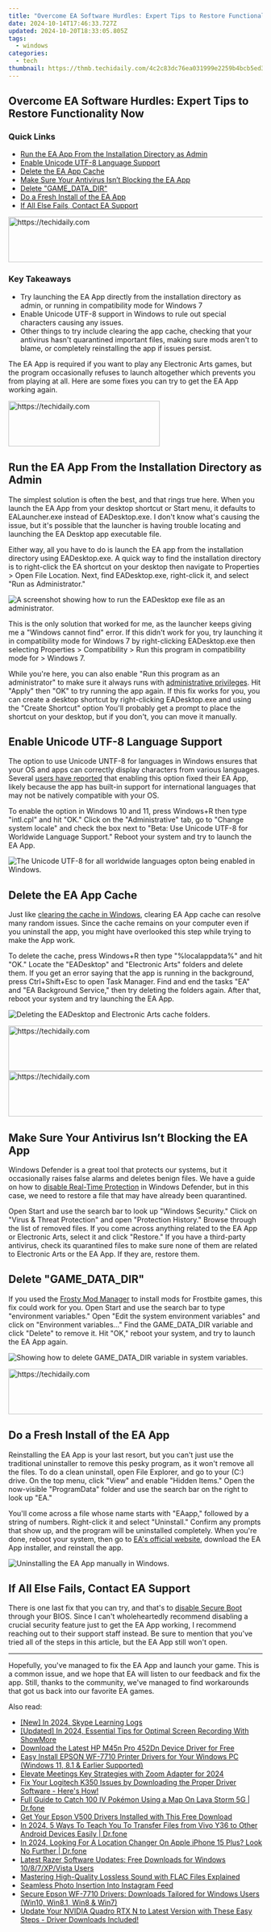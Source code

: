 ```yaml
---
title: "Overcome EA Software Hurdles: Expert Tips to Restore Functionality Now"
date: 2024-10-14T17:46:33.727Z
updated: 2024-10-20T18:33:05.805Z
tags:
  - windows
categories:
  - tech
thumbnail: https://thmb.techidaily.com/4c2c83dc76ea031999e2259b4bcb5ed3cf0b94afcaf6c4463fe69d20d044b80c.jpg
---
```


## Overcome EA Software Hurdles: Expert Tips to Restore Functionality Now

### Quick Links

* [Run the EA App From the Installation Directory as Admin](https://network-issues.techidaily.com/resolving-lcd-display-issues-in-notebooks/)
* [Enable Unicode UTF-8 Language Support](https://fox-http.techidaily.com/new-2024-approved-unlocking-studio-secrets-extensive-xvideoreview/)
* [Delete the EA App Cache](https://unlock-android.techidaily.com/in-2024-unlock-xiaomi-redmi-12-phone-password-without-factory-reset-full-guide-here-by-drfone-android/)
* [Make Sure Your Antivirus Isn’t Blocking the EA App](https://facebook-videos.techidaily.com/in-2024-android-music-integration-a-guide-to-social-media-playlists/)
* [Delete "GAME\_DATA\_DIR"](https://screen-sharing-recording.techidaily.com/updated-2024-approved-innovative-free-chat-platforms-with-shared-screen-viewing/)
* [Do a Fresh Install of the EA App](https://phone-solutions.techidaily.com/3-solutions-to-hard-reset-realme-narzo-60-5g-phone-using-pc-drfone-by-drfone-reset-android-reset-android/)
* [If All Else Fails, Contact EA Support](https://some-approaches.techidaily.com/top-8-cam-filters-for-optimal-online-performance-for-2024/)

<!-- affiliate ads begin -->
<a href="https://unicoeye.pxf.io/c/5597632/2148773/18498" target="_top" id="2148773">
  <img src="//a.impactradius-go.com/display-ad/18498-2148773" border="0" alt="https://techidaily.com" width="728" height="90"/>
</a>
<img height="0" width="0" src="https://unicoeye.pxf.io/i/5597632/2148773/18498" style="position:absolute;visibility:hidden;" border="0" />
<!-- affiliate ads end -->

### Key Takeaways

* Try launching the EA App directly from the installation directory as admin, or running in compatibility mode for Windows 7
* Enable Unicode UTF-8 support in Windows to rule out special characters causing any issues.
* Other things to try include clearing the app cache, checking that your antivirus hasn't quarantined important files, making sure mods aren't to blame, or completely reinstalling the app if issues persist.

 The EA App is required if you want to play any Electronic Arts games, but the program occasionally refuses to launch altogether which prevents you from playing at all. Here are some fixes you can try to get the EA App working again.

<!-- affiliate ads begin -->
<a href="https://aligracehair.sjv.io/c/5597632/1997675/19272" target="_top" id="1997675">
  <img src="//a.impactradius-go.com/display-ad/19272-1997675" border="0" alt="https://techidaily.com" width="300" height="90"/>
</a>
<img height="0" width="0" src="https://aligracehair.sjv.io/i/5597632/1997675/19272" style="position:absolute;visibility:hidden;" border="0" />
<!-- affiliate ads end -->

##  Run the EA App From the Installation Directory as Admin

 The simplest solution is often the best, and that rings true here. When you launch the EA App from your desktop shortcut or Start menu, it defaults to EALauncher.exe instead of EADesktop.exe. I don't know what's causing the issue, but it's possible that the launcher is having trouble locating and launching the EA Desktop app executable file.

 Either way, all you have to do is launch the EA app from the installation directory using EADesktop.exe. A quick way to find the installation directory is to right-click the EA shortcut on your desktop then navigate to Properties > Open File Location. Next, find EADesktop.exe, right-click it, and select "Run as Administrator."

![A screenshot showing how to run the EADesktop exe file as an administrator.](https://static1.howtogeekimages.com/wordpress/wp-content/uploads/2024/05/2024-05-02_19h37_58.png) 

 This is the only solution that worked for me, as the launcher keeps giving me a "Windows cannot find" error. If this didn't work for you, try launching it in compatibility mode for Windows 7 by right-clicking EADesktop.exe then selecting Properties > Compatibility > Run this program in compatibility mode for > Windows 7.

 While you're here, you can also enable "Run this program as an administrator" to make sure it always runs with [administrative privileges](https://android-location.techidaily.com/in-2024-10-fake-gps-location-apps-on-android-of-your-samsung-galaxy-xcover-6-pro-tactical-edition-drfone-by-drfone-virtual/). Hit "Apply" then "OK" to try running the app again. If this fix works for you, you can create a desktop shortcut by right-clicking EADesktop.exe and using the "Create Shortcut" option You'll probably get a prompt to place the shortcut on your desktop, but if you don't, you can move it manually.

##  Enable Unicode UTF-8 Language Support

 The option to use Unicode UNTF-8 for languages in Windows ensures that your OS and apps can correctly display characters from various languages. Several [users have reported](https://answers.ea.com/t5/Bug-Reports/EA-App-not-launching/td-p/11441978/page/2) that enabling this option fixed their EA App, likely because the app has built-in support for international languages that may not be natively compatible with your OS.

 To enable the option in Windows 10 and 11, press Windows+R then type "intl.cpl" and hit "OK." Click on the "Administrative" tab, go to "Change system locale" and check the box next to "Beta: Use Unicode UTF-8 for Worldwide Language Support." Reboot your system and try to launch the EA App.

![The Unicode UTF-8 for all worldwide languages opton being enabled in Windows.](https://static1.howtogeekimages.com/wordpress/wp-content/uploads/2024/05/2024-05-03_00h04_43.png) 

##  Delete the EA App Cache

 Just like [clearing the cache in Windows](https://instagram-video-recordings.techidaily.com/updated-creating-a-captivating-instagram-cover-for-your-topics-highlight/), clearing EA App cache can resolve many random issues. Since the cache remains on your computer even if you uninstall the app, you might have overlooked this step while trying to make the App work.

 To delete the cache, press Windows+R then type "%localappdata%" and hit "OK." Locate the "EADesktop" and "Electronic Arts" folders and delete them. If you get an error saying that the app is running in the background, press Ctrl+Shift+Esc to open Task Manager. Find and end the tasks "EA" and "EA Background Service," then try deleting the folders again. After that, reboot your system and try launching the EA App.

![Deleting the EADesktop and Electronic Arts cache folders.](https://static1.howtogeekimages.com/wordpress/wp-content/uploads/2024/05/2024-05-03_10h05_38.png) 

<!-- affiliate ads begin -->
<a href="https://appsumo.8odi.net/c/5597632/2049382/7443" target="_top" id="2049382">
  <img src="//a.impactradius-go.com/display-ad/7443-2049382" border="0" alt="https://techidaily.com" width="728" height="90"/>
</a>
<img height="0" width="0" src="https://appsumo.8odi.net/i/5597632/2049382/7443" style="position:absolute;visibility:hidden;" border="0" />
<!-- affiliate ads end -->

<!-- affiliate ads begin -->
<a href="https://appsumo.8odi.net/c/5597632/2037356/7443" target="_top" id="2037356">
  <img src="//a.impactradius-go.com/display-ad/7443-2037356" border="0" alt="https://techidaily.com" width="728" height="90"/>
</a>
<img height="0" width="0" src="https://appsumo.8odi.net/i/5597632/2037356/7443" style="position:absolute;visibility:hidden;" border="0" />
<!-- affiliate ads end -->

##  Make Sure Your Antivirus Isn’t Blocking the EA App

 Windows Defender is a great tool that protects our systems, but it occasionally raises false alarms and deletes benign files. We have a guide on how to [disable Real-Time Protection](https://desktop-recording.techidaily.com/new-record-gameplay-in-samsung-galaxy-phones-for-2024/) in Windows Defender, but in this case, we need to restore a file that may have already been quarantined.

 Open Start and use the search bar to look up "Windows Security." Click on "Virus & Threat Protection" and open "Protection History." Browse through the list of removed files. If you come across anything related to the EA App or Electronic Arts, select it and click "Restore." If you have a third-party antivirus, check its quarantined files to make sure none of them are related to Electronic Arts or the EA App. If they are, restore them.

##  Delete "GAME\_DATA\_DIR"

 If you used the [Frosty Mod Manager](https://frostymodmanager.com/) to install mods for Frostbite games, this fix could work for you. Open Start and use the search bar to type "environment variables." Open "Edit the system environment variables" and click on "Environment variables..." Find the GAME\_DATA\_DIR variable and click "Delete" to remove it. Hit "OK," reboot your system, and try to launch the EA App again.

![Showing how to delete GAME_DATA_DIR variable in system variables.](https://static1.howtogeekimages.com/wordpress/wp-content/uploads/2024/05/variables.png) 

<!-- affiliate ads begin -->
<a href="https://imp.i110150.net/c/5597632/798161/11305" target="_top" id="798161">
  <img src="//a.impactradius-go.com/display-ad/11305-798161" border="0" alt="https://techidaily.com" width="728" height="90"/>
</a>
<img height="0" width="0" src="https://imp.i110150.net/i/5597632/798161/11305" style="position:absolute;visibility:hidden;" border="0" />
<!-- affiliate ads end -->

##  Do a Fresh Install of the EA App

 Reinstalling the EA App is your last resort, but you can't just use the traditional uninstaller to remove this pesky program, as it won't remove all the files. To do a clean uninstall, open File Explorer, and go to your (C:) drive. On the top menu, click "View" and enable "Hidden Items." Open the now-visible "ProgramData" folder and use the search bar on the right to look up "EA."

 You'll come across a file whose name starts with "EAapp," followed by a string of numbers. Right-click it and select "Uninstall." Confirm any prompts that show up, and the program will be uninstalled completely. When you're done, reboot your system, then go to [EA's official website](https://www.ea.com/ea-app), download the EA App installer, and reinstall the app.

![Uninstalling the EA App manually in Windows.](https://static1.howtogeekimages.com/wordpress/wp-content/uploads/2024/05/zbusntankl.png) 

##  If All Else Fails, Contact EA Support

 There is one last fix that you can try, and that's to [disable Secure Boot](https://extra-resources.techidaily.com/new-best-hd-cameras-for-comprehensive-social-media-broadcasts/) through your BIOS. Since I can't wholeheartedly recommend disabling a crucial security feature just to get the EA App working, I recommend reaching out to their support staff instead. Be sure to mention that you've tried all of the steps in this article, but the EA App still won't open.

---

 Hopefully, you've managed to fix the EA App and launch your game. This is a common issue, and we hope that EA will listen to our feedback and fix the app. Still, thanks to the community, we've managed to find workarounds that got us back into our favorite EA games.

<ins class="adsbygoogle"
     style="display:block"
     data-ad-format="autorelaxed"
     data-ad-client="ca-pub-7571918770474297"
     data-ad-slot="1223367746"></ins>

<ins class="adsbygoogle"
     style="display:block"
     data-ad-client="ca-pub-7571918770474297"
     data-ad-slot="8358498916"
     data-ad-format="auto"
     data-full-width-responsive="true"></ins>

<span class="atpl-alsoreadstyle">Also read:</span>
<div><ul>
<li><a href="https://screen-video-capture.techidaily.com/new-in-2024-skype-learning-logs/"><u>[New] In 2024, Skype Learning Logs</u></a></li>
<li><a href="https://screen-sharing-recording.techidaily.com/updated-in-2024-essential-tips-for-optimal-screen-recording-with-showmore/"><u>[Updated] In 2024, Essential Tips for Optimal Screen Recording With ShowMore</u></a></li>
<li><a href="https://win-dash.techidaily.com/download-the-latest-hp-m45n-pro-452dn-device-driver-for-free/"><u>Download the Latest HP M45n Pro 452Dn Device Driver for Free</u></a></li>
<li><a href="https://win-dash.techidaily.com/easy-install-epson-wf-7710-printer-drivers-for-your-windows-pc-windows-11-81-and-earlier-supported/"><u>Easy Install EPSON WF-7710 Printer Drivers for Your Windows PC (Windows 11, 8.1 & Earlier Supported)</u></a></li>
<li><a href="https://fox-http.techidaily.com/elevate-meetings-key-strategies-with-zoom-adapter-for-2024/"><u>Elevate Meetings Key Strategies with Zoom Adapter for 2024</u></a></li>
<li><a href="https://win-dash.techidaily.com/1722962406529-fix-your-logitech-k350-issues-by-downloading-the-proper-driver-software-heres-how/"><u>Fix Your Logitech K350 Issues by Downloading the Proper Driver Software - Here's How!</u></a></li>
<li><a href="https://android-pokemon-go.techidaily.com/full-guide-to-catch-100-iv-pokemon-using-a-map-on-lava-storm-5g-drfone-by-drfone-virtual-android/"><u>Full Guide to Catch 100 IV Pokémon Using a Map On Lava Storm 5G | Dr.fone</u></a></li>
<li><a href="https://win-dash.techidaily.com/get-your-epson-v500-drivers-installed-with-this-free-download/"><u>Get Your Epson V500 Drivers Installed with This Free Download</u></a></li>
<li><a href="https://android-transfer.techidaily.com/in-2024-5-ways-to-teach-you-to-transfer-files-from-vivo-y36-to-other-android-devices-easily-drfone-by-drfone-transfer-from-android-transfer-from-android/"><u>In 2024, 5 Ways To Teach You To Transfer Files from Vivo Y36 to Other Android Devices Easily | Dr.fone</u></a></li>
<li><a href="https://phone-solutions.techidaily.com/in-2024-looking-for-a-location-changer-on-apple-iphone-15-plus-look-no-further-drfone-by-drfone-virtual-ios/"><u>In 2024, Looking For A Location Changer On Apple iPhone 15 Plus? Look No Further | Dr.fone</u></a></li>
<li><a href="https://win-dash.techidaily.com/latest-razer-software-updates-free-downloads-for-windows-1087xpvista-users/"><u>Latest Razer Software Updates: Free Downloads for Windows 10/8/7/XP/Vista Users</u></a></li>
<li><a href="https://win-answers.techidaily.com/mastering-high-quality-lossless-sound-with-flac-files-explained/"><u>Mastering High-Quality Lossless Sound with FLAC Files Explained</u></a></li>
<li><a href="https://extra-lessons.techidaily.com/seamless-photo-insertion-into-instagram-feed/"><u>Seamless Photo Insertion Into Instagram Feed</u></a></li>
<li><a href="https://win-dash.techidaily.com/secure-epson-wf-7710-drivers-downloads-tailored-for-windows-users-win10-win81-win8-and-win7/"><u>Secure Epson WF-7710 Drivers: Downloads Tailored for Windows Users (Win10, Win8.1, Win8 & Win7)</u></a></li>
<li><a href="https://win-dash.techidaily.com/update-your-nvidia-quadro-rtx-n-to-latest-version-with-these-easy-steps-driver-downloads-included/"><u>Update Your NVIDIA Quadro RTX N to Latest Version with These Easy Steps - Driver Downloads Included!</u></a></li>
</ul></div>

